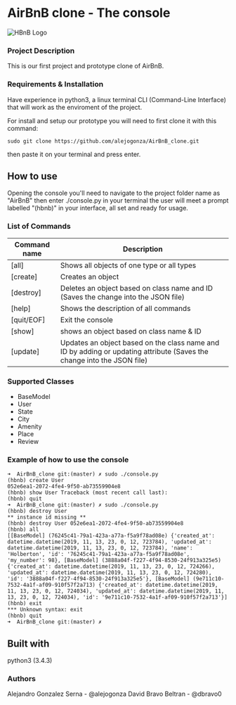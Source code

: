 # AirBnB clone - The console

![HBnB Logo](https://i.ibb.co/MMvC1rY/65f4a1dd9c51265f49d0.png)

### Project Description
This is our first project and prototype clone of AirBnB.

### Requirements & Installation
Have experience in python3, a linux terminal CLI (Command-Line Interface) that will work as the enviroment of the project.

For install and setup our prototype you will need to first clone it with this command:
```
sudo git clone https://github.com/alejogonza/AirBnB_clone.git
```
then paste it on your terminal and press enter.

## How to use
Opening the console you'll need to navigate to the project folder name as "AirBnB" then enter ./console.py in your terminal the user will meet a prompt labelled "(hbnb)" in your interface, all set and ready for usage.

### List of Commands
| **Command name** | **Description** |
| ---------------- | --------------- |
|[all] | Shows all objects of one type or all types |
|[create] | Creates an object |
|[destroy] | Deletes an object based on class name and ID (Saves the change into the JSON file) |
|[help] | Shows the description of all commands |
|[quit/EOF] | Exit the console |
|[show] | shows an object based on class name & ID |
|[update] | Updates an object based on the class name and ID by adding or updating attribute (Saves the change into the JSON file) |

### Supported Classes
 - BaseModel
 - User
 - State
 - City
 - Amenity
 - Place
 - Review

### Example of how to use the console
```
➜  AirBnB_clone git:(master) ✗ sudo ./console.py
(hbnb) create User
052e6ea1-2072-4fe4-9f50-ab73559904e8
(hbnb) show User Traceback (most recent call last):
(hbnb) quit
➜  AirBnB_clone git:(master) ✗ sudo ./console.py
(hbnb) destroy User
** instance id missing **
(hbnb) destroy User 052e6ea1-2072-4fe4-9f50-ab73559904e8
(hbnb) all
[[BaseModel] (76245c41-79a1-423a-a77a-f5a9f78ad08e) {'created_at': datetime.datetime(2019, 11, 13, 23, 0, 12, 723784), 'updated_at': datetime.datetime(2019, 11, 13, 23, 0, 12, 723784), 'name': 'Holberton', 'id': '76245c41-79a1-423a-a77a-f5a9f78ad08e', 'my_number': 98}, [BaseModel] (3888a04f-f227-4f94-8530-24f913a325e5) {'created_at': datetime.datetime(2019, 11, 13, 23, 0, 12, 724266), 'updated_at': datetime.datetime(2019, 11, 13, 23, 0, 12, 724280), 'id': '3888a04f-f227-4f94-8530-24f913a325e5'}, [BaseModel] (9e711c10-7532-4a1f-af09-910f57f2a713) {'created_at': datetime.datetime(2019, 11, 13, 23, 0, 12, 724034), 'updated_at': datetime.datetime(2019, 11, 13, 23, 0, 12, 724034), 'id': '9e711c10-7532-4a1f-af09-910f57f2a713'}]
(hbnb) exit
*** Unknown syntax: exit
(hbnb) quit
➜  AirBnB_clone git:(master) ✗
```

## Built with
python3 (3.4.3)

### Authors
Alejandro Gonzalez Serna - @alejogonza
David Bravo Beltran - @dbravo0

